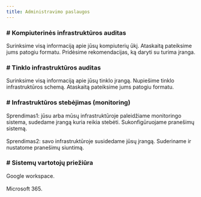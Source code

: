 ```yaml
---
title: Administravimo paslaugos
---
```


### \# Kompiuterinės infrastruktūros auditas

Surinksime visą informaciją apie jūsų kompiuterių ūkį. Ataskaitą pateiksime jums patogiu formatu. Pridėsime rekomendacijas, ką daryti su turima įranga. 

### \# Tinklo infrastruktūros auditas

Surinksime visą informaciją apie jūsų tinklo įrangą. Nupiešime tinklo infrastruktūros schemą. Ataskaitą pateiksime jums patogiu formatu.

### \# Infrastruktūros stebėjimas  (monitoring)

Sprendimas1: jūsu arba mūsų infrastruktūroje paleidžiame monitoringo sistema, sudedame įrangą kuria reikia stebėti. Sukonfigūruojame pranešimų sistemą.\
\
Sprendimas2: savo infrastruktūroje susidedame jūsų įrangą. Suderiname ir nustatome pranešimų siuntimą.

### \# Sistemų vartotojų priežiūra

Google workspace.\
\
Microsoft 365.
